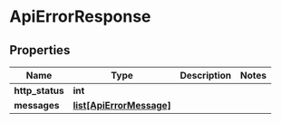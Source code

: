 # ApiErrorResponse

## Properties
| Name | Type | Description | Notes |
| ------------ | ------------- | ------------- | ------------- |
| **http_status** | **int** |  |  |
| **messages** | [**list[ApiErrorMessage]**](ApiErrorMessage.md) |  |  |


